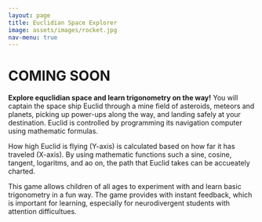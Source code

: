 ```yaml
---
layout: page
title: Euclidian Space Explorer
image: assets/images/rocket.jpg
nav-menu: true
---
```


# COMING SOON

**Explore equclidian space and learn trigonometry on the way!** You will captain the space ship Euclid through a mine field of asteroids, meteors and planets, picking up power-ups along the way, and landing safely at your destination. Euclid is controlled by programming its navigation computer using mathematic formulas. 

How high Euclid is flying (Y-axis) is calculated based on how far it has traveled (X-axis). By using mathematic functions such a sine, cosine, tangent, logaritms, and ao on, the path that Euclid takes can be accueately charted.

This game allows children of all ages to experiment with and learn basic trigonometry in a fun way. The game provides with instant feedback, which is important for learning, especially for neurodivergent students with attention difficultues.
